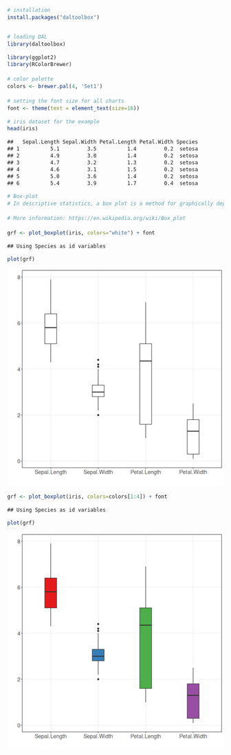 
``` r
# installation 
install.packages("daltoolbox")
```

```

```

``` r
# loading DAL
library(daltoolbox) 
```


``` r
library(ggplot2)
library(RColorBrewer)

# color palette
colors <- brewer.pal(4, 'Set1')

# setting the font size for all charts
font <- theme(text = element_text(size=16))
```


``` r
# iris dataset for the example
head(iris)
```

```
##   Sepal.Length Sepal.Width Petal.Length Petal.Width Species
## 1          5.1         3.5          1.4         0.2  setosa
## 2          4.9         3.0          1.4         0.2  setosa
## 3          4.7         3.2          1.3         0.2  setosa
## 4          4.6         3.1          1.5         0.2  setosa
## 5          5.0         3.6          1.4         0.2  setosa
## 6          5.4         3.9          1.7         0.4  setosa
```


``` r
# Box-plot
# In descriptive statistics, a box plot is a method for graphically depicting groups of numerical data through their quartiles. Box plots may also have lines extending from the boxes (whiskers), indicating variability outside the upper and lower quartiles (outliers). 

# More information: https://en.wikipedia.org/wiki/Box_plot

grf <- plot_boxplot(iris, colors="white") + font
```

```
## Using Species as id variables
```

``` r
plot(grf)  
```

![plot of chunk unnamed-chunk-4](fig/grf_boxplot/unnamed-chunk-4-1.png)


``` r
grf <- plot_boxplot(iris, colors=colors[1:4]) + font
```

```
## Using Species as id variables
```

``` r
plot(grf)  
```

![plot of chunk unnamed-chunk-5](fig/grf_boxplot/unnamed-chunk-5-1.png)

